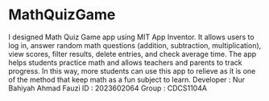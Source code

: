 # MathQuizGame
I designed Math Quiz Game app using MIT App Inventor. It allows users to log in, answer random math questions (addition, subtraction, multiplication), view scores, filter results, delete entries, and check average time. The app helps students practice math and allows teachers and parents to track progress. In this way, more students can use this app to relieve as it is one of the method that keep math as a fun subject to learn.
Developer : Nur Bahiyah Ahmad Fauzi
ID : 2023602064
Group : CDCS1104A
